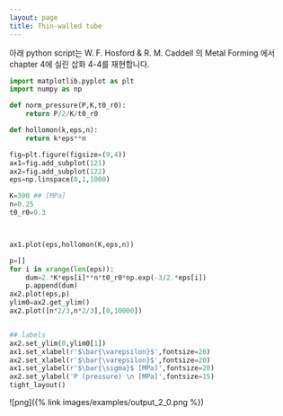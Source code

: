 ```yaml
---
layout: page
title: Thin-walled tube
---
```


아래 python script는 W. F. Hosford & R. M. Caddell 의 Metal Forming
에서 chapter 4에 실린 삽화 4-4를 재현합니다.


```python
import matplotlib.pyplot as plt
import numpy as np

def norm_pressure(P,K,t0_r0):
	return P/2/K/t0_r0

def hollomon(k,eps,n):
	return k*eps**n

fig=plt.figure(figsize=(9,4))
ax1=fig.add_subplot(121)
ax2=fig.add_subplot(122)
eps=np.linspace(0,1,1000)

K=300 ## [MPa]
n=0.25
t0_r0=0.3



ax1.plot(eps,hollomon(K,eps,n))

p=[]
for i in xrange(len(eps)):
	dum=2.*K*eps[i]**n*t0_r0*np.exp(-3/2.*eps[i])
	p.append(dum)
ax2.plot(eps,p)
ylim0=ax2.get_ylim()
ax2.plot([n*2/3,n*2/3],[0,10000])


## labels
ax2.set_ylim(0,ylim0[1])
ax1.set_xlabel(r'$\bar{\varepsilon}$',fontsize=20)
ax2.set_xlabel(r'$\bar{\varepsilon}$',fontsize=20)
ax1.set_ylabel(r'$\bar{\sigma}$ [MPa]',fontsize=20)
ax2.set_ylabel('P (pressure) \n [MPa]',fontsize=15)
tight_layout()
```

![png]({% link images/examples/output_2_0.png %})
